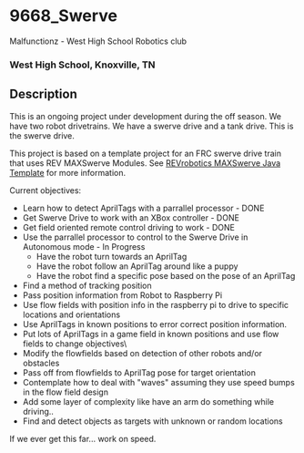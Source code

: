 # 9668_Swerve 

Malfunctionz - West High School Robotics club

### West High School, Knoxville, TN

## Description

This is an ongoing project under development during the off season.  We have two robot drivetrains.  We have a swerve drive and a tank drive. This is the swerve drive. 

This project is based on a template project for an FRC swerve drive train that uses REV MAXSwerve Modules. See [REVrobotics MAXSwerve Java Template](https://github.com/REVrobotics/MAXSwerve-Java-Template/) for more information.

Current objectives:
- Learn how to detect AprilTags with a parrallel processor - DONE
- Get Swerve Drive to work with an XBox controller - DONE
- Get field oriented remote control driving to work - DONE
- Use the parrallel processor to control to the Swerve Drive in Autonomous mode - In Progress
    - Have the robot turn towards an AprilTag
    - Have the robot follow an AprilTag around like a puppy
    - Have the robot find a specific pose based on the pose of an AprilTag
- Find a method of tracking position
- Pass position information from Robot to Raspberry Pi
- Use flow fields with position info in the raspberry pi to drive to specific locations and orientations 
- Use AprilTags in known positions to error correct position information.
- Put lots of AprilTags in a game field in known positions and use flow fields to change objectives\
- Modify the flowfields based on detection of other robots and/or obstacles
- Pass off from flowfields to AprilTag pose for target orientation 
- Contemplate how to deal with "waves" assuming they use speed bumps in the flow field design
- Add some layer of complexity like have an arm do something while driving.. 
- Find and detect objects as targets with unknown or random locations

If we ever get this far... work on speed.

